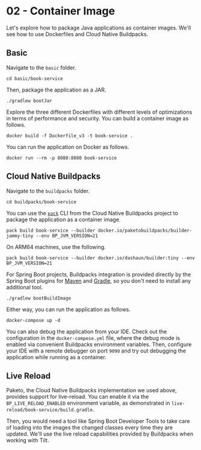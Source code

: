 # 02 - Container Image

Let's explore how to package Java applications as container images. We'll see how to use Dockerfiles and Cloud Native Buildpacks.

## Basic

Navigate to the `basic` folder.

```shell
cd basic/book-service
```

Then, package the application as a JAR.

```shell
./gradlew bootJar
```

Explore the three different Dockerfiles with different levels of optimizations in terms of performance and security. You can build a container image as follows.

```shell
docker build -f Dockerfile_v3 -t book-service .
```

You can run the application on Docker as follows.

```shell
docker run --rm -p 8080:8080 book-service
```

## Cloud Native Buildpacks

Navigate to the `buildpacks` folder.

```shell
cd buildpacks/book-service
```

You can use the [`pack`](https://buildpacks.io/docs/tools/pack/) CLI from the Cloud Native Buildpacks project to package the application as a container image.

```shell
pack build book-service --builder docker.io/paketobuildpacks/builder-jammy-tiny --env BP_JVM_VERSION=21
```

On ARM64 machines, use the following.

```shell
pack build book-service --builder docker.io/dashaun/builder:tiny --env BP_JVM_VERSION=21
```

For Spring Boot projects, Buildpacks integration is provided directly by the Spring Boot plugins for [Maven](https://docs.spring.io/spring-boot/docs/current/maven-plugin/reference/htmlsingle/#build-image) and [Gradle](https://docs.spring.io/spring-boot/docs/3.0.0-RC1/gradle-plugin/reference/htmlsingle/#build-image), so you don't need to install any additional tool.

```shell
./gradlew bootBuildImage
```

Either way, you can run the application as follows.

```shell
docker-compose up -d
```

You can also debug the application from your IDE. Check out the configuration in the `docker-compose.yml` file, where the debug mode is enabled via convenient Buildpacks environment variables. Then, configure your IDE with a remote debugger on port `9090` and try out debugging the application while running as a container.

## Live Reload

Paketo, the Cloud Native Buildpacks implementation we used above, provides support for live-reload.
You can enable it via the `BP_LIVE_RELOAD_ENABLED` environment variable, as demonstrated in `live-reload/book-service/build.gradle`.

Then, you would need a tool like Spring Boot Developer Tools to take care of loading into the images the changed classes every time they are updated. We'll use the live reload capabilities provided by Buildpacks when working with Tilt.
